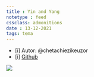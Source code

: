 ```yaml
---
title : Yin and Yang
notetype : feed
cssclass: admonitions
date : 13-12-2021
tags: tema
---
```


- [i] Autor: @chetachiezikeuzor
- [i] [Github](https://github.com/chetachiezikeuzor/Yin-and-Yang-Theme)

[![](https://raw.githubusercontent.com/chetachiezikeuzor/Yin-and-Yang-Theme/main/assets/screenshot.png)](https://raw.githubusercontent.com/chetachiezikeuzor/Yin-and-Yang-Theme/main/assets/screenshot.png)